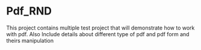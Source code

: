 # Pdf_RND
This project contains multiple test project that will demonstrate how to work with pdf. Also Include details about different type of pdf and pdf form and theirs manipulation  
